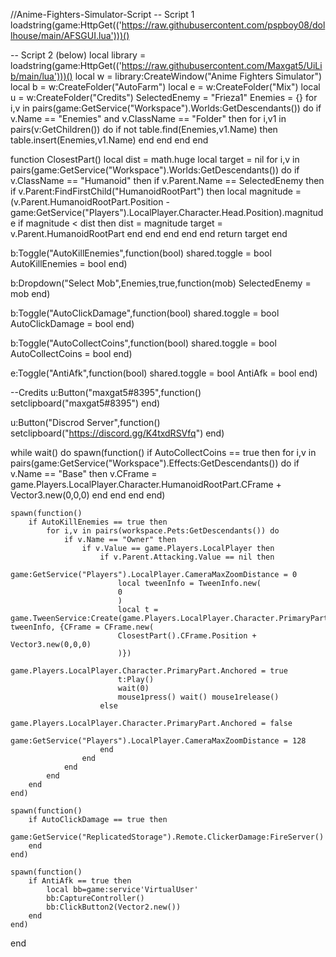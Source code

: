 //Anime-Fighters-Simulator-Script
-- Script 1
loadstring(game:HttpGet(('https://raw.githubusercontent.com/pspboy08/dollhouse/main/AFSGUI.lua')))()

-- Script 2 (below)
local library = loadstring(game:HttpGet(('https://raw.githubusercontent.com/Maxgat5/UiLib/main/lua')))()
local w = library:CreateWindow("Anime Fighters Simulator")
local b = w:CreateFolder("AutoFarm")
local e = w:CreateFolder("Mix")
local u = w:CreateFolder("Credits")
SelectedEnemy = "Frieza1"
Enemies = {}
for i,v in pairs(game:GetService("Workspace").Worlds:GetDescendants()) do
    if v.Name == "Enemies" and v.ClassName == "Folder" then
        for i,v1 in pairs(v:GetChildren()) do
            if not table.find(Enemies,v1.Name) then
                table.insert(Enemies,v1.Name)
            end
        end
    end
end

function ClosestPart()
    local dist = math.huge
    local target = nil
    for i,v in pairs(game:GetService("Workspace").Worlds:GetDescendants()) do
        if v.ClassName == "Humanoid" then
            if v.Parent.Name == SelectedEnemy then
                if v.Parent:FindFirstChild("HumanoidRootPart") then
                    local magnitude = (v.Parent.HumanoidRootPart.Position - game:GetService("Players").LocalPlayer.Character.Head.Position).magnitude
                    if magnitude < dist then
                        dist = magnitude
                        target = v.Parent.HumanoidRootPart
                    end
                end
            end
        end
    end
    return target
end

b:Toggle("AutoKillEnemies",function(bool)
    shared.toggle = bool
    AutoKillEnemies = bool
end)

b:Dropdown("Select Mob",Enemies,true,function(mob)
    SelectedEnemy = mob
end)

b:Toggle("AutoClickDamage",function(bool)
    shared.toggle = bool
    AutoClickDamage = bool
end)

b:Toggle("AutoCollectCoins",function(bool)
    shared.toggle = bool
    AutoCollectCoins = bool
end)

e:Toggle("AntiAfk",function(bool)
    shared.toggle = bool
    AntiAfk = bool
end)

--Credits
u:Button("maxgat5#8395",function()
    setclipboard("maxgat5#8395")
end)
 
u:Button("Discrod Server",function()
    setclipboard("https://discord.gg/K4txdRSVfq")
end)

while wait() do
    spawn(function()
        if AutoCollectCoins == true then
            for i,v in pairs(game:GetService("Workspace").Effects:GetDescendants()) do
                if v.Name == "Base" then
                    v.CFrame = game.Players.LocalPlayer.Character.HumanoidRootPart.CFrame + Vector3.new(0,0,0)
                end
            end
        end
    end)
    
    spawn(function()
        if AutoKillEnemies == true then
            for i,v in pairs(workspace.Pets:GetDescendants()) do
                if v.Name == "Owner" then
                    if v.Value == game.Players.LocalPlayer then
                        if v.Parent.Attacking.Value == nil then
                            game:GetService("Players").LocalPlayer.CameraMaxZoomDistance = 0
                            local tweenInfo = TweenInfo.new(
                            0
                            )
                            local t = game.TweenService:Create(game.Players.LocalPlayer.Character.PrimaryPart, tweenInfo, {CFrame = CFrame.new(
                            ClosestPart().CFrame.Position + Vector3.new(0,0,0)
                            )})
                            game.Players.LocalPlayer.Character.PrimaryPart.Anchored = true 
                            t:Play()
                            wait(0)
                            mouse1press() wait() mouse1release()
                        else
                            game.Players.LocalPlayer.Character.PrimaryPart.Anchored = false
                            game:GetService("Players").LocalPlayer.CameraMaxZoomDistance = 128
                        end
                    end
                end
            end
        end
    end)
    
    spawn(function()
        if AutoClickDamage == true then
            game:GetService("ReplicatedStorage").Remote.ClickerDamage:FireServer()
        end
    end)
    
    spawn(function()
        if AntiAfk == true then
            local bb=game:service'VirtualUser'
            bb:CaptureController()
            bb:ClickButton2(Vector2.new())
        end
    end)
end
